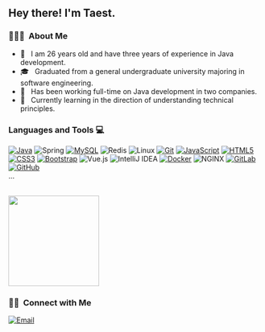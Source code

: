 
<h2> Hey there! I'm Taest.</h2>

<h3> 👨🏻‍💻 &nbsp;About Me </h3>

- 🤔 &nbsp; I am 26 years old and have three years of experience in Java development.
- 🎓 &nbsp; Graduated from a general undergraduate university majoring in software engineering.
- 💼 &nbsp; Has been working full-time on Java development in two companies.
- 🌱 &nbsp; Currently learning in the direction of understanding technical principles.

### Languages and Tools :computer:

[![Java](https://img.shields.io/badge/Java-orange?style=flat&logo=java&logoColor=white&link=https://github.com/hritik5102)](https://github.com/hritik5102)
![Spring](http://img.shields.io/badge/-Spring-6DB33F?style=flat&logo=spring&logoColor=ffffff)
[![MySQL](https://img.shields.io/badge/-MySQL-black?style=flat&logo=mysql&link=https://github.com/hritik5102)](https://github.com/hritik5102)
![Redis](https://img.shields.io/badge/-Redis-DC382D?style=flat&logo=redis&logoColor=ffffff)
![Linux](http://img.shields.io/badge/-Linux-000000?style=flat&logo=linux)
[![Git](https://img.shields.io/badge/-Git-black?style=flat&logo=git&link=https://github.com/hritik5102)](https://github.com/hritik5102)
[![JavaScript](https://img.shields.io/badge/-JavaScript-black?style=flat&logo=javascript&link=https://github.com/hritik5102)](https://github.com/hritik5102)
[![HTML5](https://img.shields.io/badge/-HTML5-E34F26?style=flat&logo=html5&logoColor=white&link=https://github.com/hritik5102)](https://github.com/hritik5102) 
[![CSS3](https://img.shields.io/badge/-CSS3-1572B6?style=flat&logo=css3&link=https://github.com/hritik5102)](https://github.com/hritik5102)
[![Bootstrap](https://img.shields.io/badge/-Bootstrap-563D7C?style=flat&logo=bootstrap&link=https://github.com/hritik5102)](https://github.com/hritik5102)
![Vue.js](https://img.shields.io/badge/-Vuejs-4FC08D?style=flat&logo=vue.js&logoColor=white)
![IntelliJ IDEA](http://img.shields.io/badge/-IntelliJ%20IDEA-000000?style=flat&logo=intellij-idea&logoColor=ffffff)
[![Docker](https://img.shields.io/badge/-Docker-black?style=flat&logo=docker&link=https://github.com/hritik5102)](https://github.com/hritik5102) 
![NGINX](http://img.shields.io/badge/-NGINX-269539?style=flat&logo=nginx&logoColor=ffffff)
[![GitLab](https://img.shields.io/badge/-GitLab-FCA121?style=flat&logo=gitlab&link=https://github.com/hritik5102)](https://gitlab.com/hritik5102)
[![GitHub](https://img.shields.io/badge/-GitHub-181717?style=flat&logo=github&link=https://github.com/hritik5102)](https://github.com/hritik5102)  
...

<br/>

<a href="https://github.com/AVS1508">
  <img height="180em" src="https://github-readme-stats.vercel.app/api?username=t-aest&theme=buefy&show_icons=true" />
</a>

<br/>

<h3> 🤝🏻 &nbsp;Connect with Me </h3>
<a href="mailto:imtaest@gmail.com"><img alt="Email" src="https://img.shields.io/badge/Email-imtaest@gmail.com-blue?style=flat-square&logo=gmail"></a>
